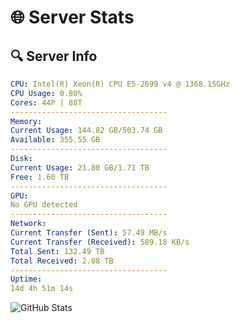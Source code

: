 # 🌐 Server Stats
## 🔍 Server Info
```yaml
CPU: Intel(R) Xeon(R) CPU E5-2699 v4 @ 1368.15GHz
CPU Usage: 0.80%
Cores: 44P | 88T
-----------------------------------
Memory:
Current Usage: 144.82 GB/503.74 GB
Available: 355.55 GB
-----------------------------------
Disk:
Current Usage: 21.80 GB/1.71 TB
Free: 1.60 TB
-----------------------------------
GPU:
No GPU detected
-----------------------------------
Network:
Current Transfer (Sent): 57.49 MB/s
Current Transfer (Received): 589.18 KB/s
Total Sent: 132.49 TB
Total Received: 2.08 TB
-----------------------------------
Uptime:
14d 4h 51m 14s
```
![GitHub Stats](https://img.shields.io/badge/Updated-2025-02-22_03:34:32-blue)